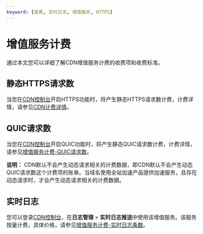 ```yaml
---
keyword: [鉴黄, 实时日志, 增值服务, HTTPS]
---
```


# 增值服务计费

通过本文您可以详细了解CDN增值服务计费的收费项和收费标准。

## 静态HTTPS请求数

当您在[CDN控制台](https://account.alibabacloud.com/login/login.htm)开启HTTPS功能时，将产生静态HTTPS请求数计费，计费详情，请参见[CDN计费详情](https://www.alibabacloud.com/zh/product/cdn/pricing)。

## QUIC请求数

当您在[CDN控制台](https://account.alibabacloud.com/login/login.htm)开启QUIC功能时，将产生静态QUIC请求数计费，计费详情，请参见[增值服务计费-QUIC请求数](https://www.alibabacloud.com/zh/product/cdn/pricing)。

**说明：** CDN默认不会产生动态请求相关的计费数据，即CDN默认不会产生动态QUIC请求数这个计费项的账单。当域名使用全站加速产品提供加速服务，且存在动态请求时，才会产生动态请求相关的计费数据。

## 实时日志

您可以登录[CDN控制台](https://account.alibabacloud.com/login/login.htm)，在**日志管理** \> **实时日志推送**中使用该增值服务。该服务按量计费，具体价格，请参见[增值服务计费-实时日志条数](https://www.alibabacloud.com/zh/product/cdn/pricing)。

